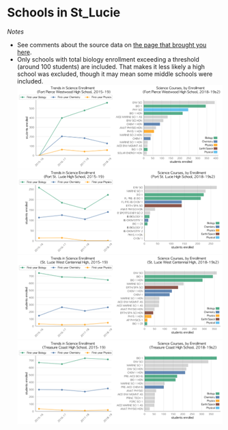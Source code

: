 # Schools in St_Lucie  
*Notes*
- See comments about the source data on [the page that brought you here](https://adamlamee.github.io/FL-K12-analyses/plots/District_pages/St_Lucie.html).  
- Only schools with total biology enrollment exceeding a threshold (around 100 students) are included. That makes it less likely a high school was excluded, though it may mean some middle schools were included.  
![](../School_plots/ST_LUCIE/FORT_PIERC.png)
![](../School_plots/ST_LUCIE/PORT_ST_LU.png)
![](../School_plots/ST_LUCIE/ST_LUCIE_W.png)
![](../School_plots/ST_LUCIE/TREASURE_C.png)
